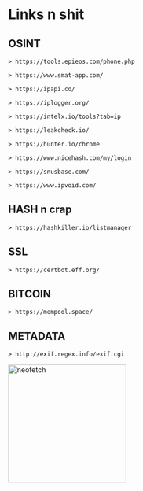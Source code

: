 # Links n shit

OSINT
------------
```
> https://tools.epieos.com/phone.php

> https://www.smat-app.com/

> https://ipapi.co/

> https://iplogger.org/

> https://intelx.io/tools?tab=ip

> https://leakcheck.io/

> https://hunter.io/chrome

> https://www.nicehash.com/my/login

> https://snusbase.com/

> https://www.ipvoid.com/
```
HASH n crap
------------
```
> https://hashkiller.io/listmanager
```

SSL 
------------
```
> https://certbot.eff.org/
```
BITCOIN
------------
```
> https://mempool.space/
```
METADATA
------------
```
> http://exif.regex.info/exif.cgi
```

<img src="https://nightmare.wtf/x/idk.gif" alt="neofetch" align="middle" height="240px">
